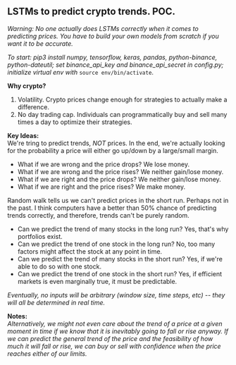 ## LSTMs to predict crypto trends. POC.

*Warning: No one actually does LSTMs correctly when it comes to predicting prices. You have to build your own models from scratch if you want it to be accurate.*

*To start: pip3 install numpy, tensorflow, keras, pandas, python-binance, python-dateutil; set binance_api_key and binance_api_secret in config.py; initialize virtual env with* `source env/bin/activate`.

**Why crypto?**
1) Volatility. Crypto prices change enough for strategies to actually make a difference.
2) No day trading cap. Individuals can programmatically buy and sell many times a day to optimize their strategies.

**Key Ideas:**\
We're tring to predict trends, *NOT* prices. In the end, we're actually looking for the probability a price will either go up/down by a large/small margin.

* What if we are wrong and the price drops? We lose money.
* What if we are wrong and the price rises? We neither gain/lose money.
* What if we are right and the price drops? We neither gain/lose money.
* What if we are right and the price rises? We make money.

Random walk tells us we can't predict prices in the short run. Perhaps not in the past. I think computers have a better than 50% chance of predicting trends correctly, and therefore, trends can't be purely random.

* Can we predict the trend of many stocks in the long run? Yes, that's why portfolios exist.
* Can we predict the trend of one stock in the long run? No, too many factors might affect the stock at any point in time.
* Can we predict the trend of many stocks in the short run? Yes, if we're able to do so with one stock.
* Can we predict the trend of one stock in the short run? Yes, if efficient markets is even marginally true, it must be predictable.

*Eventually, no inputs will be arbitrary (window size, time steps, etc) -- they will all be determined in real time.*

**Notes:**\
*Alternatively, we might not even care about the trend of a price at a given moment in time if we know that it is inevitably going to fall or rise anyway. If we can predict the general trend of the price and the feasibility of how much it will fall or rise, we can buy or sell with confidence when the price reaches either of our limits.*